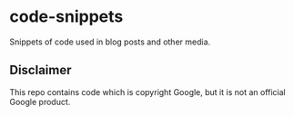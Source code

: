 # code-snippets

Snippets of code used in blog posts and other media.

## Disclaimer

This repo contains code which is copyright Google, but it is not an official
Google product.
